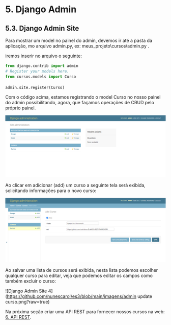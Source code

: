 # 5. Django Admin
## 5.3. Django Admin Site

Para mostrar um model no painel do admin, devemos ir até a pasta da aplicação, mo arquivo admin.py, ex: meus_projeto\cursos\admin.py .

iremos inserir no arquivo o seguinte:

```python
from django.contrib import admin
# Register your models here.
from cursos.models import Curso

admin.site.register(Curso)
``` 
Com o código acima, estamos registrando o model Curso no nosso painel do admin possibilitando, agora, que façamos operações de CRUD pelo próprio painel.

![Django Admin Site](https://github.com/nunescarol/es3/blob/main/imagens/admin_index2.png?raw=true)

Ao clicar em adicionar (add) um curso a seguinte tela será exibida, solicitando informações para o novo curso:

![Django Admin Site 3](https://github.com/nunescarol/es3/blob/main/imagens/admin%20insert%20curso.PNG)

Ao salvar uma lista de cursos será exibida, nesta lista podemos escolher qualquer curso para editar, veja que podemos editar os campos como também excluir o curso:

![Django Admin Site 4](https://github.com/nunescarol/es3/blob/main/imagens/admin update curso.png?raw=true)



Na próxima seção criar uma API REST para fornecer nossos cursos na web: [6. API REST](https://github.com/nunescarol/es3/tree/main/2.%20django/6.%20API%20REST).
